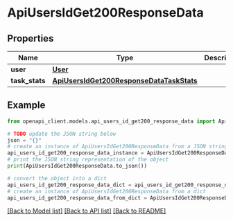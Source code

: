 # ApiUsersIdGet200ResponseData


## Properties

Name | Type | Description | Notes
------------ | ------------- | ------------- | -------------
**user** | [**User**](User.md) |  | [optional] 
**task_stats** | [**ApiUsersIdGet200ResponseDataTaskStats**](ApiUsersIdGet200ResponseDataTaskStats.md) |  | [optional] 

## Example

```python
from openapi_client.models.api_users_id_get200_response_data import ApiUsersIdGet200ResponseData

# TODO update the JSON string below
json = "{}"
# create an instance of ApiUsersIdGet200ResponseData from a JSON string
api_users_id_get200_response_data_instance = ApiUsersIdGet200ResponseData.from_json(json)
# print the JSON string representation of the object
print(ApiUsersIdGet200ResponseData.to_json())

# convert the object into a dict
api_users_id_get200_response_data_dict = api_users_id_get200_response_data_instance.to_dict()
# create an instance of ApiUsersIdGet200ResponseData from a dict
api_users_id_get200_response_data_from_dict = ApiUsersIdGet200ResponseData.from_dict(api_users_id_get200_response_data_dict)
```
[[Back to Model list]](../README.md#documentation-for-models) [[Back to API list]](../README.md#documentation-for-api-endpoints) [[Back to README]](../README.md)


